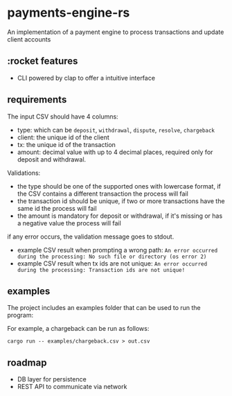 # payments-engine-rs
An implementation of a payment engine to process transactions and update client accounts


## :rocket features 
- CLI powered by clap to offer a intuitive interface

## requirements 

The input CSV should have 4 columns:
- type: which can be `deposit`, `withdrawal`, `dispute`, `resolve`, `chargeback`
- client: the unique id of the client
- tx: the unique id of the transaction
- amount: decimal value with up to 4 decimal places, required only for deposit and withdrawal. 

Validations:
- the type should be one of the supported ones with lowercase format, if the CSV contains a different transaction the process will fail
- the transaction id should be unique, if two or more transactions have the same id the process will fail
- the amount is mandatory for deposit or withdrawal, if it's missing or has a negative value the process will fail

if any error occurs, the validation message goes to stdout.

- example CSV result when prompting a wrong path: `An error occurred during the processing: No such file or directory (os error 2)`
- example CSV result when tx ids are not unique: `An error occurred during the processing: Transaction ids are not unique!`


## examples

The project includes an examples folder that can be used to run the program:

For example, a chargeback can be run as follows:

`cargo run -- examples/chargeback.csv > out.csv`

## roadmap
- DB layer for persistence
- REST API to communicate via network
